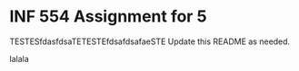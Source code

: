 # INF 554 Assignment for 5

TESTESfdasfdsaTETESTEfdsafdsafaeSTE
Update this README as needed.

lalala
